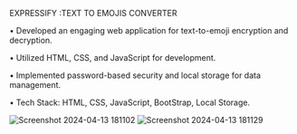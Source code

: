  EXPRESSIFY :TEXT TO EMOJIS CONVERTER

• Developed an engaging web application for text-to-emoji encryption and decryption.

• Utilized HTML, CSS, and JavaScript for development.

• Implemented password-based security and local storage for data management.

• Tech Stack: HTML, CSS, JavaScript, BootStrap, Local Storage.

![Screenshot 2024-04-13 181102](https://github.com/jui-kamone/Expressify/assets/118176425/cdfbb736-41ad-4063-bb18-6719df6de177)
![Screenshot 2024-04-13 181129](https://github.com/jui-kamone/Expressify/assets/118176425/498b20ae-2970-4a42-b23e-982975f90f1e)
